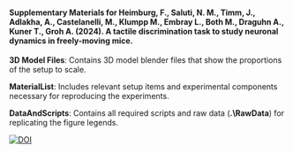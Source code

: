 #### Supplementary Materials for Heimburg, F., Saluti, N. M., Timm, J., Adlakha, A., Castelanelli, M., Klumpp M., Embray L., Both M., Draguhn A., Kuner T., Groh A. (2024). A tactile discrimination task to study neuronal dynamics in freely-moving mice.

**3D Model Files**: Contains 3D model blender files that show the proportions of the setup to scale.

**MaterialList**: Includes relevant setup items and experimental components necessary for reproducing the experiments.

**DataAndScripts**: Contains all required scripts and raw data (**.\RawData**) for replicating the figure legends.

[![DOI](https://zenodo.org/badge/825671073.svg)](https://zenodo.org/doi/10.5281/zenodo.13369685)
